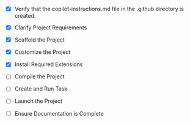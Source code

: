 <!-- Use this file to provide workspace-specific custom instructions to Copilot. For more details, visit https://code.visualstudio.com/docs/copilot/copilot-customization#_use-a-githubcopilotinstructionsmd-file -->
- [x] Verify that the copilot-instructions.md file in the .github directory is created.

- [x] Clarify Project Requirements
	<!-- Loan Management Application with Python Flask backend and Node.js React frontend -->

- [x] Scaffold the Project
	<!--
	Complete loan management application structure created:
	- Backend: Flask app with authentication, models, and API routes
	- Frontend: React app with components, pages, and styling
	- Database models for users, loans, transactions, savings, payments
	- Authentication system with JWT
	- Complete UI matching the provided designs
	-->

- [x] Customize the Project
	<!--
	Application customized with:
	- Authentication system (login/register)
	- Dashboard with charts and user overview
	- Loan application and management system
	- Transaction tracking and history
	- Savings management with deposits
	- Account management and payment processing
	- Responsive design matching provided mockups
	- Complete API integration between frontend and backend
	-->

- [x] Install Required Extensions
	<!-- No specific extensions required for this project type. -->

- [ ] Compile the Project
	<!--
	Verify that all previous steps have been completed.
	Install any missing dependencies.
	Run diagnostics and resolve any issues.
	Check for markdown files in project folder for relevant instructions on how to do this.
	-->

- [ ] Create and Run Task
	<!--
	Verify that all previous steps have been completed.
	Check https://code.visualstudio.com/docs/debugtest/tasks to determine if the project needs a task. If so, use the create_and_run_task to create and launch a task based on package.json, README.md, and project structure.
	Skip this step otherwise.
	 -->

- [ ] Launch the Project
	<!--
	Verify that all previous steps have been completed.
	Prompt user for debug mode, launch only if confirmed.
	 -->

- [ ] Ensure Documentation is Complete
	<!--
	Verify that all previous steps have been completed.
	Verify that README.md and the copilot-instructions.md file in the .github directory exists and contains current project information.
	Clean up the copilot-instructions.md file in the .github directory by removing all HTML comments.
	 -->